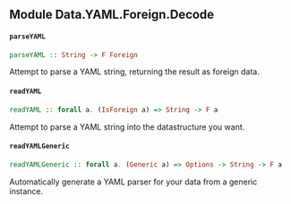 ## Module Data.YAML.Foreign.Decode

#### `parseYAML`

``` purescript
parseYAML :: String -> F Foreign
```

Attempt to parse a YAML string, returning the result as foreign data.

#### `readYAML`

``` purescript
readYAML :: forall a. (IsForeign a) => String -> F a
```

Attempt to parse a YAML string into the datastructure you want.

#### `readYAMLGeneric`

``` purescript
readYAMLGeneric :: forall a. (Generic a) => Options -> String -> F a
```

Automatically generate a YAML parser for your data from a generic instance.


